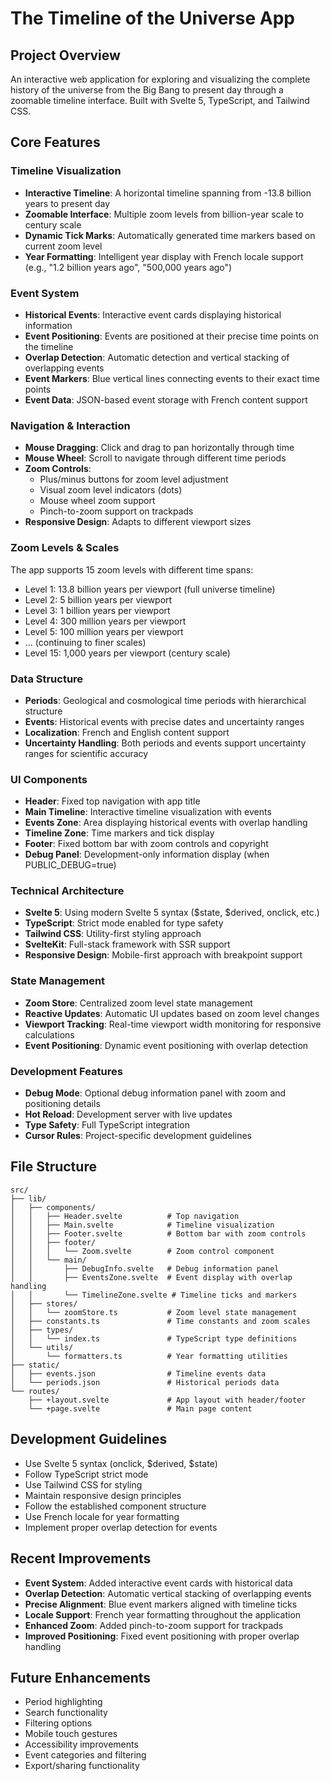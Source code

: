 # The Timeline of the Universe App

## Project Overview
An interactive web application for exploring and visualizing the complete history of the universe from the Big Bang to present day through a zoomable timeline interface. Built with Svelte 5, TypeScript, and Tailwind CSS.

## Core Features

### Timeline Visualization
- **Interactive Timeline**: A horizontal timeline spanning from -13.8 billion years to present day
- **Zoomable Interface**: Multiple zoom levels from billion-year scale to century scale
- **Dynamic Tick Marks**: Automatically generated time markers based on current zoom level
- **Year Formatting**: Intelligent year display with French locale support (e.g., "1.2 billion years ago", "500,000 years ago")

### Event System
- **Historical Events**: Interactive event cards displaying historical information
- **Event Positioning**: Events are positioned at their precise time points on the timeline
- **Overlap Detection**: Automatic detection and vertical stacking of overlapping events
- **Event Markers**: Blue vertical lines connecting events to their exact time points
- **Event Data**: JSON-based event storage with French content support

### Navigation & Interaction
- **Mouse Dragging**: Click and drag to pan horizontally through time
- **Mouse Wheel**: Scroll to navigate through different time periods
- **Zoom Controls**: 
  - Plus/minus buttons for zoom level adjustment
  - Visual zoom level indicators (dots)
  - Mouse wheel zoom support
  - Pinch-to-zoom support on trackpads
- **Responsive Design**: Adapts to different viewport sizes

### Zoom Levels & Scales
The app supports 15 zoom levels with different time spans:
- Level 1: 13.8 billion years per viewport (full universe timeline)
- Level 2: 5 billion years per viewport
- Level 3: 1 billion years per viewport
- Level 4: 300 million years per viewport
- Level 5: 100 million years per viewport
- ... (continuing to finer scales)
- Level 15: 1,000 years per viewport (century scale)

### Data Structure
- **Periods**: Geological and cosmological time periods with hierarchical structure
- **Events**: Historical events with precise dates and uncertainty ranges
- **Localization**: French and English content support
- **Uncertainty Handling**: Both periods and events support uncertainty ranges for scientific accuracy

### UI Components
- **Header**: Fixed top navigation with app title
- **Main Timeline**: Interactive timeline visualization with events
- **Events Zone**: Area displaying historical events with overlap handling
- **Timeline Zone**: Time markers and tick display
- **Footer**: Fixed bottom bar with zoom controls and copyright
- **Debug Panel**: Development-only information display (when PUBLIC_DEBUG=true)

### Technical Architecture
- **Svelte 5**: Using modern Svelte 5 syntax ($state, $derived, onclick, etc.)
- **TypeScript**: Strict mode enabled for type safety
- **Tailwind CSS**: Utility-first styling approach
- **SvelteKit**: Full-stack framework with SSR support
- **Responsive Design**: Mobile-first approach with breakpoint support

### State Management
- **Zoom Store**: Centralized zoom level state management
- **Reactive Updates**: Automatic UI updates based on zoom level changes
- **Viewport Tracking**: Real-time viewport width monitoring for responsive calculations
- **Event Positioning**: Dynamic event positioning with overlap detection

### Development Features
- **Debug Mode**: Optional debug information panel with zoom and positioning details
- **Hot Reload**: Development server with live updates
- **Type Safety**: Full TypeScript integration
- **Cursor Rules**: Project-specific development guidelines

## File Structure
```
src/
├── lib/
│   ├── components/
│   │   ├── Header.svelte          # Top navigation
│   │   ├── Main.svelte            # Timeline visualization
│   │   ├── Footer.svelte          # Bottom bar with zoom controls
│   │   ├── footer/
│   │   │   └── Zoom.svelte        # Zoom control component
│   │   └── main/
│   │       ├── DebugInfo.svelte   # Debug information panel
│   │       ├── EventsZone.svelte  # Event display with overlap handling
│   │       └── TimelineZone.svelte # Timeline ticks and markers
│   ├── stores/
│   │   └── zoomStore.ts           # Zoom level state management
│   ├── constants.ts               # Time constants and zoom scales
│   ├── types/
│   │   └── index.ts               # TypeScript type definitions
│   └── utils/
│       └── formatters.ts          # Year formatting utilities
├── static/
│   ├── events.json                # Timeline events data
│   └── periods.json               # Historical periods data
└── routes/
    ├── +layout.svelte             # App layout with header/footer
    └── +page.svelte               # Main page content
```

## Development Guidelines
- Use Svelte 5 syntax (onclick, $derived, $state)
- Follow TypeScript strict mode
- Use Tailwind CSS for styling
- Maintain responsive design principles
- Follow the established component structure
- Use French locale for year formatting
- Implement proper overlap detection for events

## Recent Improvements
- **Event System**: Added interactive event cards with historical data
- **Overlap Detection**: Automatic vertical stacking of overlapping events
- **Precise Alignment**: Blue event markers aligned with timeline ticks
- **Locale Support**: French year formatting throughout the application
- **Enhanced Zoom**: Added pinch-to-zoom support for trackpads
- **Improved Positioning**: Fixed event positioning with proper overlap handling

## Future Enhancements
- Period highlighting
- Search functionality
- Filtering options
- Mobile touch gestures
- Accessibility improvements
- Event categories and filtering
- Export/sharing functionality 